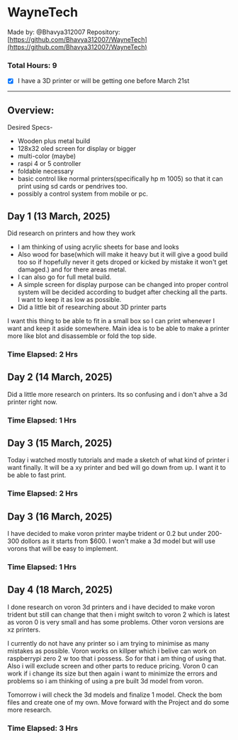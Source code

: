 # WayneTech

Made by: @Bhavya312007
Repository: [https://github.com/Bhavya312007/WayneTech](https://github.com/Bhavya312007/WayneTech)

### Total Hours: 9


- [x] I have a 3D printer or will be getting one before March 21st
      
---

## Overview:


Desired Specs-

- Wooden plus metal build
- 128x32 oled screen for display or bigger 
- multi-color (maybe)
- raspi 4 or 5 controller
- foldable necessary
- basic control like normal printers(specifically hp m 1005) so that it can print using sd cards or pendrives too.
- possibly a control system from mobile or pc.
 

## Day 1 (13 March, 2025)

Did research on printers and how they work

- I am thinking of using acrylic sheets for base and looks
- Also wood for base(which will make it heavy but it will give a good build too so if hopefully never it gets droped or kicked by mistake it won't get damaged.) and for there areas metal.
- I can also go for full metal build.
- A simple screen for display purpose can be changed into proper control system will be decided according to budget after checking all the parts. I want to keep it as low as possible.
- Did a little bit of researching about 3D printer parts

I want this thing to be able to fit in a small box so I can print whenever I want and keep it aside somewhere.
Main idea is to be able to make a printer more like blot and disassemble or fold the top side.

### Time Elapsed: 2 Hrs


## Day 2 (14 March, 2025)

Did a little more research on printers. Its so confusing and i don't ahve a 3d printer right now.

### Time Elapsed: 1 Hrs

## Day 3 (15 March, 2025)

Today i watched mostly tutorials and made a sketch of what kind of printer i want finally.
It will be a xy printer and bed will go down from up. I want it to be able to fast print. 

### Time Elapsed: 2 Hrs

## Day 3 (16 March, 2025)

 I have decided to make voron printer maybe trident or 0.2 but under 200-300 dollors as it starts from $600. I won't make a 3d model but will use vorons that will be easy to implement.
 

### Time Elapsed: 1 Hrs

## Day 4 (18 March, 2025)

I done research on voron 3d printers and i have decided to make voron trident but still can change that then i might switch to voron 2 which is latest as voron 0 is very small and has some problems. Other voron versions are xz printers. 

I currently do not have any printer so i am trying to minimise as many mistakes as possible. 
Voron works on killper which i belive can work on raspberrypi zero 2 w too that i possess. So for that i am thing of using that. Also i will exclude screen and other parts to reduce pricing. Voron 0 can work if i change its size but then again i want to minimize the errors and problems so i am thinking of using a pre built 3d model from voron.

Tomorrow i will check the 3d models and finalize 1 model. Check the bom files and create one of my own. Move forward with the Project and do some more research.

### Time Elapsed: 3 Hrs



